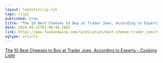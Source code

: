 ```yaml
---
layout: layouts/clip.njk 
tags: clips 
published: true 
title: "The 10 Best Cheeses to Buy at Trader Joes, According to Experts - Cooking Light" 
date: 2019-09-15T03:00:49.280Z 
link: https://www.foodandwine.com/syndication/best-cheese-trader-joes?mc_cid=283defb59e&mc_eid=f6e6214158 
ogtype: article 
---
```

[The 10 Best Cheeses to Buy at Trader Joes, According to Experts - Cooking Light](https://www.foodandwine.com/syndication/best-cheese-trader-joes?mc_cid=283defb59e&mc_eid=f6e6214158) 
